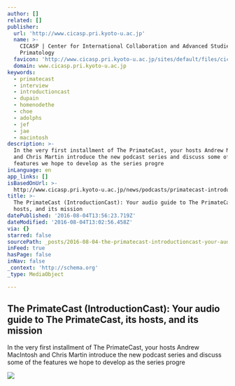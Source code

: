 ```yaml
---
author: []
related: []
publisher:
  url: 'http://www.cicasp.pri.kyoto-u.ac.jp'
  name: >-
    CICASP | Center for International Collaboration and Advanced Studies in
    Primatology
  favicon: 'http://www.cicasp.pri.kyoto-u.ac.jp/sites/default/files/cicasp_favicon.ico'
  domain: www.cicasp.pri.kyoto-u.ac.jp
keywords:
  - primatecast
  - interview
  - introductioncast
  - dupain
  - homenodethe
  - choe
  - adolphs
  - jef
  - jae
  - macintosh
description: >-
  In the very first installment of The PrimateCast, your hosts Andrew MacIntosh
  and Chris Martin introduce the new podcast series and discuss some of the
  features we hope to develop as the series progre
inLanguage: en
app_links: []
isBasedOnUrl: >-
  http://www.cicasp.pri.kyoto-u.ac.jp/news/podcasts/primatecast-introductioncast-your-guide-primatecast-its-hosts-and-its-mission
title: >-
  The PrimateCast (IntroductionCast): Your audio guide to The PrimateCast, its
  hosts, and its mission
datePublished: '2016-08-04T13:56:23.719Z'
dateModified: '2016-08-04T13:02:56.458Z'
via: {}
starred: false
sourcePath: _posts/2016-08-04-the-primatecast-introductioncast-your-audio-guide-to-the.md
inFeed: true
hasPage: false
inNav: false
_context: 'http://schema.org'
_type: MediaObject

---
```

<article style=""><h1>The PrimateCast (IntroductionCast): Your audio guide to The PrimateCast, its hosts, and its mission</h1><p>In the very first installment of The PrimateCast, your hosts Andrew MacIntosh and Chris Martin introduce the new podcast series and discuss some of the features we hope to develop as the series progre</p><img src="http://www.cicasp.pri.kyoto-u.ac.jp/sites/default/files/news/l1000813.jpg" /></article>